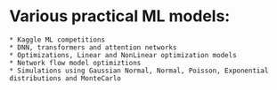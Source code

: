 # Various practical ML models:
    * Kaggle ML competitions
    * DNN, transformers and attention networks
    * Optimizations, Linear and NonLinear optimization models
    * Network flow model optimiztions 
    * Simulations using Gaussian Normal, Normal, Poisson, Exponential distributions and MonteCarlo 
